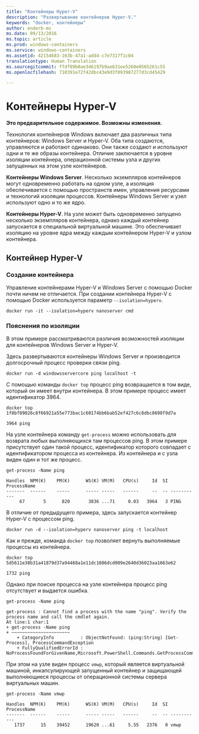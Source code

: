 ```yaml
---
title: "Контейнеры Hyper-V"
description: "Развертывание контейнеров Hyper-V."
keywords: "docker, контейнеры"
author: enderb-ms
ms.date: 09/13/2016
ms.topic: article
ms.prod: windows-containers
ms.service: windows-containers
ms.assetid: 42154683-163b-47a1-add4-c7e7317f1c04
translationtype: Human Translation
ms.sourcegitcommit: ffdf89b0ae346197b9ae631ee5260e0565261c55
ms.openlocfilehash: 710391e72f42dbc43e9d3f093987277d3cd45429

---
```


# Контейнеры Hyper-V

**Это предварительное содержимое. Возможны изменения.** 

Технология контейнеров Windows включает два различных типа контейнеров: Windows Server и Hyper-V. Оба типа создаются, управляются и работают одинаково. Они также создают и используют одни и те же образы контейнера. Отличие заключается в уровне изоляции контейнера, операционной системы узла и других запущенных на этом узле контейнеров.

**Контейнеры Windows Server**. Несколько экземпляров контейнеров могут одновременно работать на одном узле, а изоляция обеспечивается с помощью пространств имен, управления ресурсами и технологий изоляции процессов.  Контейнеры Windows Server и узел используют одно и то же ядро.

**Контейнеры Hyper-V**. На узле может быть одновременно запущено несколько экземпляров контейнера, однако каждый контейнер запускается в специальной виртуальной машине. Это обеспечивает изоляцию на уровне ядра между каждым контейнером Hyper-V и узлом контейнера.

## Контейнер Hyper-V

### Создание контейнера

Управление контейнерами Hyper-V и Windows Server с помощью Docker почти ничем не отличается. При создании контейнера Hyper-V с помощью Docker используется параметр `--isolation=hyperv`.

```none
docker run -it --isolation=hyperv nanoserver cmd
```

### Пояснения по изоляции

В этом примере рассматриваются различия возможностей изоляции для контейнеров Windows Server и Hyper-V. 

Здесь развертываются контейнеры Windows Server и производится долгосрочный процесс проверки связи ping.

```none
docker run -d windowsservercore ping localhost -t
```

С помощью команды `docker top` процесс ping возвращается в том виде, который он имеет внутри контейнера. В этом примере процесс имеет идентификатор 3964.

```none
docker top 1f8bf89026c8f66921a55e773bac1c60174bb6bab52ef427c6c8dbc8698f9d7a

3964 ping
```

На узле контейнера команду `get-process` можно использовать для возврата любых выполняющихся там процессов ping. В этом примере присутствует один такой процесс, идентификатор которого совпадает с идентификатором процесса из контейнера. Из контейнера и с узла виден один и тот же процесс.

```none
get-process -Name ping

Handles  NPM(K)    PM(K)      WS(K) VM(M)   CPU(s)     Id  SI ProcessName
-------  ------    -----      ----- -----   ------     --  -- -----------
     67       5      820       3836 ...71     0.03   3964   3 PING
```

В отличие от предыдущего примера, здесь запускается контейнер Hyper-V с процессом ping. 

```none
docker run -d --isolation=hyperv nanoserver ping -t localhost
```

Как и прежде, команда `docker top` позволяет вернуть выполняемые процессы из контейнера.

```none
docker top 5d5611e38b31a41879d37a94468a1e11dc1086dcd009e2640d36023aa1663e62

1732 ping
```

Однако при поиске процесса на узле контейнера процесс ping отсутствует и выдается ошибка.

```none
get-process -Name ping

get-process : Cannot find a process with the name "ping". Verify the process name and call the cmdlet again.
At line:1 char:1
+ get-process -Name ping
+ ~~~~~~~~~~~~~~~~~~~~~~
    + CategoryInfo          : ObjectNotFound: (ping:String) [Get-Process], ProcessCommandException
    + FullyQualifiedErrorId : NoProcessFoundForGivenName,Microsoft.PowerShell.Commands.GetProcessCommand
```

При этом на узле виден процесс `vmwp`, который является виртуальной машиной, инкапсулирующей запущенный контейнер и защищающей выполняющиеся процессы от операционной системы сервера виртуальных машин.

```none
get-process -Name vmwp

Handles  NPM(K)    PM(K)      WS(K) VM(M)   CPU(s)     Id  SI ProcessName
-------  ------    -----      ----- -----   ------     --  -- -----------
   1737      15    39452      19620 ...61     5.55   2376   0 vmwp
```



<!--HONumber=Oct16_HO4-->


